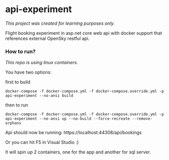 
# api-experiment

*This project was created for learning purposes only.*

Flight booking experiment in asp.net core web api with docker support that references external OpenSky restful api. 

### How to run?

*This repo is using linux containers.*

You have two options:

first to build

`docker-compose -f docker-compose.yml -f docker-compose.override.yml -p api-experiment --no-ansi build`

then to run

`docker-compose -f docker-compose.yml -f docker-compose.override.yml -p api-experiment --no-ansi up --no-build --force-recreate --remove-orphans`

Api should now be running: https://localhost:44308/api/bookings

Or you can hit F5 in Visual Studio :)

It will spin up 2 containers, one for the app and another for sql server.



